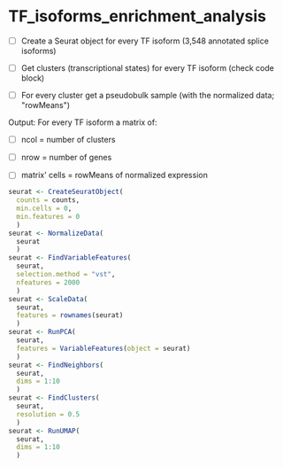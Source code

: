 # TF_isoforms_enrichment_analysis

- [ ] Create a Seurat object for every TF isoform (3,548 annotated splice isoforms)

- [ ] Get clusters (transcriptional states) for every TF isoform (check code block)

- [ ] For every cluster get a pseudobulk sample (with the normalized data; "rowMeans")

Output: For every TF isoform a matrix of:

- [ ] ncol = number of clusters
  
- [ ] nrow = number of genes
  
- [ ] matrix' cells = rowMeans of normalized expression

```r
seurat <- CreateSeuratObject(
  counts = counts, 
  min.cells = 0, 
  min.features = 0
  )
seurat <- NormalizeData(
  seurat
  )
seurat <- FindVariableFeatures(
  seurat, 
  selection.method = "vst", 
  nfeatures = 2000
  )
seurat <- ScaleData(
  seurat, 
  features = rownames(seurat)
  )
seurat <- RunPCA(
  seurat, 
  features = VariableFeatures(object = seurat)
  )
seurat <- FindNeighbors(
  seurat, 
  dims = 1:10
  )
seurat <- FindClusters(
  seurat, 
  resolution = 0.5
  )
seurat <- RunUMAP(
  seurat, 
  dims = 1:10
  )
```
